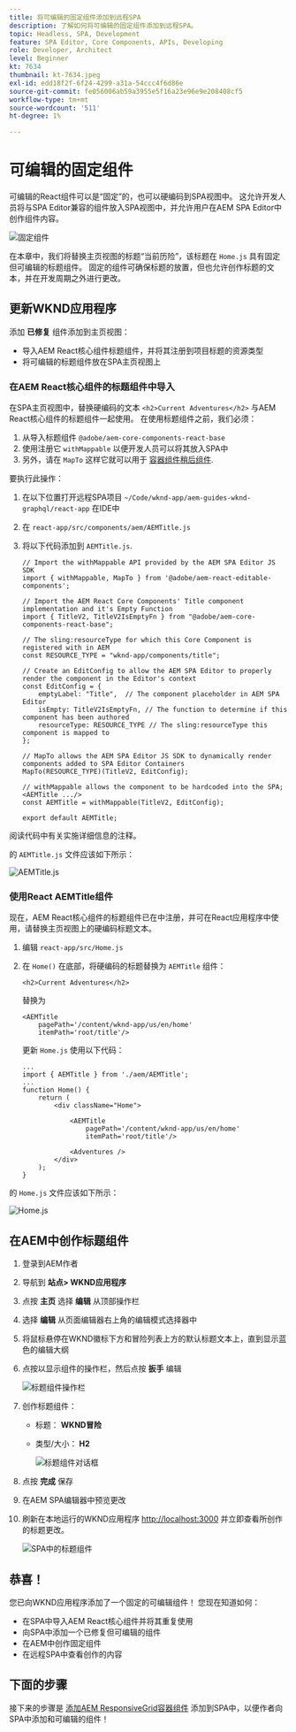 ```yaml
---
title: 将可编辑的固定组件添加到远程SPA
description: 了解如何将可编辑的固定组件添加到远程SPA。
topic: Headless, SPA, Development
feature: SPA Editor, Core Components, APIs, Developing
role: Developer, Architect
level: Beginner
kt: 7634
thumbnail: kt-7634.jpeg
exl-id: edd18f2f-6f24-4299-a31a-54ccc4f6d86e
source-git-commit: fe056006ab59a3955e5f16a23e96e9e208408cf5
workflow-type: tm+mt
source-wordcount: '511'
ht-degree: 1%

---
```


# 可编辑的固定组件

可编辑的React组件可以是“固定”的，也可以硬编码到SPA视图中。 这允许开发人员将与SPA Editor兼容的组件放入SPA视图中，并允许用户在AEM SPA Editor中创作组件内容。

![固定组件](./assets/spa-fixed-component/intro.png)

在本章中，我们将替换主页视图的标题“当前历险”，该标题在 `Home.js` 具有固定但可编辑的标题组件。 固定的组件可确保标题的放置，但也允许创作标题的文本，并在开发周期之外进行更改。

## 更新WKND应用程序

添加 __已修复__ 组件添加到主页视图：

+ 导入AEM React核心组件标题组件，并将其注册到项目标题的资源类型
+ 将可编辑的标题组件放在SPA主页视图上

### 在AEM React核心组件的标题组件中导入

在SPA主页视图中，替换硬编码的文本 `<h2>Current Adventures</h2>` 与AEM React核心组件的标题组件一起使用。 在使用标题组件之前，我们必须：

1. 从导入标题组件 `@adobe/aem-core-components-react-base`
1. 使用注册它 `withMappable` 以便开发人员可以将其放入SPA中
1. 另外，请在 `MapTo` 这样它就可以用于 [容器组件稍后组件](./spa-container-component.md).

要执行此操作：

1. 在以下位置打开远程SPA项目 `~/Code/wknd-app/aem-guides-wknd-graphql/react-app` 在IDE中
1. 在 `react-app/src/components/aem/AEMTitle.js`
1. 将以下代码添加到 `AEMTitle.js`.

   ```
   // Import the withMappable API provided by the AEM SPA Editor JS SDK
   import { withMappable, MapTo } from '@adobe/aem-react-editable-components';
   
   // Import the AEM React Core Components' Title component implementation and it's Empty Function 
   import { TitleV2, TitleV2IsEmptyFn } from "@adobe/aem-core-components-react-base";
   
   // The sling:resourceType for which this Core Component is registered with in AEM
   const RESOURCE_TYPE = "wknd-app/components/title";
   
   // Create an EditConfig to allow the AEM SPA Editor to properly render the component in the Editor's context
   const EditConfig = {    
       emptyLabel: "Title",  // The component placeholder in AEM SPA Editor
       isEmpty: TitleV2IsEmptyFn, // The function to determine if this component has been authored
       resourceType: RESOURCE_TYPE // The sling:resourceType this component is mapped to
   };
   
   // MapTo allows the AEM SPA Editor JS SDK to dynamically render components added to SPA Editor Containers
   MapTo(RESOURCE_TYPE)(TitleV2, EditConfig);
   
   // withMappable allows the component to be hardcoded into the SPA; <AEMTitle .../>
   const AEMTitle = withMappable(TitleV2, EditConfig);
   
   export default AEMTitle;
   ```

阅读代码中有关实施详细信息的注释。

的 `AEMTitle.js` 文件应该如下所示：

![AEMTitle.js](./assets/spa-fixed-component/aem-title-js.png)

### 使用React AEMTitle组件

现在，AEM React核心组件的标题组件已在中注册，并可在React应用程序中使用，请替换主页视图上的硬编码标题文本。

1. 编辑 `react-app/src/Home.js`
1. 在 `Home()` 在底部，将硬编码的标题替换为 `AEMTitle` 组件：

   ```
   <h2>Current Adventures</h2>
   ```

   替换为

   ```
   <AEMTitle
       pagePath='/content/wknd-app/us/en/home' 
       itemPath='root/title'/>
   ```

   更新 `Home.js` 使用以下代码：

   ```
   ...
   import { AEMTitle } from './aem/AEMTitle';
   ...
   function Home() {
       return (
           <div className="Home">
   
               <AEMTitle
                   pagePath='/content/wknd-app/us/en/home' 
                   itemPath='root/title'/>
   
               <Adventures />
           </div>
       );
   }
   ```

的 `Home.js` 文件应该如下所示：

![Home.js](./assets/spa-fixed-component/home-js.png)

## 在AEM中创作标题组件

1. 登录到AEM作者
1. 导航到 __站点> WKND应用程序__
1. 点按 __主页__ 选择 __编辑__ 从顶部操作栏
1. 选择 __编辑__ 从页面编辑器右上角的编辑模式选择器中
1. 将鼠标悬停在WKND徽标下方和冒险列表上方的默认标题文本上，直到显示蓝色的编辑大纲
1. 点按以显示组件的操作栏，然后点按 __扳手__  编辑

   ![标题组件操作栏](./assets/spa-fixed-component/title-action-bar.png)

1. 创作标题组件：
   + 标题： __WKND冒险__
   + 类型/大小： __H2__

      ![标题组件对话框](./assets/spa-fixed-component/title-dialog.png)

1. 点按 __完成__ 保存
1. 在AEM SPA编辑器中预览更改
1. 刷新在本地运行的WKND应用程序 [http://localhost:3000](http://localhost:3000) 并立即查看所创作的标题更改。

   ![SPA中的标题组件](./assets/spa-fixed-component/title-final.png)

## 恭喜！

您已向WKND应用程序添加了一个固定的可编辑组件！ 您现在知道如何：

+ 在SPA中导入AEM React核心组件并将其重复使用
+ 向SPA中添加一个已修复但可编辑的组件
+ 在AEM中创作固定组件
+ 在远程SPA中查看创作的内容

## 下面的步骤

接下来的步骤是 [添加AEM ResponsiveGrid容器组件](./spa-container-component.md) 添加到SPA中，以便作者向SPA中添加和可编辑的组件！
